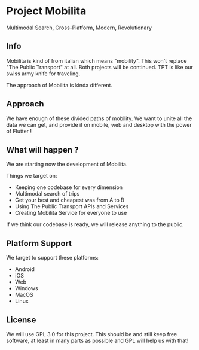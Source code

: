 # Project Mobilita

Multimodal Search, Cross-Platform, Modern, Revolutionary

## Info

Mobilita is kind of from italian which means "mobility".
This won't replace "The Public Transport" at all. Both projects will be continued. TPT is like our swiss army knife for traveling. 

The approach of Mobilita is kinda different.

## Approach

We have enough of these divided paths of mobility. We want to unite all the data we can get, and provide it on mobile, web and desktop with the power of Flutter !

## What will happen ?

We are starting now the development of Mobilita. 

Things we target on:

- Keeping one codebase for every dimension
- Multimodal search of trips
- Get your best and cheapest was from A to B
- Using The Public Transport APIs and Services
- Creating Mobilita Service for everyone to use

If we think our codebase is ready, we will release anything to the public.

## Platform Support

We target to support these platforms:

- Android
- iOS
- Web
- Windows
- MacOS
- Linux

## License

We will use GPL 3.0 for this project. This should be and still keep free software, at least in many parts as possible and GPL will help us with that!



